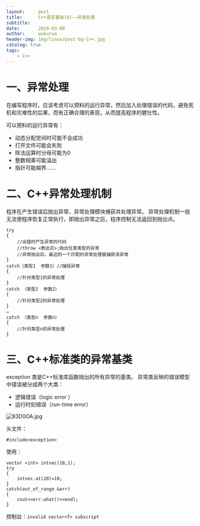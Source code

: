 ```yaml
---
layout:     post
title:      C++语言基础(8)——异常处理
subtitle:   
date:       2020-03-09
author:     wukurua
header-img: img/linux/post-bg-C++.jpg
catalog: true
tags:
    - C++
---
```


# 一、异常处理 #



在编写程序时，应该考虑可以预料的运行异常，然后加入处理错误的代码，避免死机和灾难性的后果，而有正确合理的表现，从而提高程序的健壮性。

可以预料的运行异常有：

- 动态分配空间时可能不会成功
- 打开文件可能会失败
- 除法运算时分母可能为0
- 整数相乘可能溢出
- 指针可能越界……

# 二、C++异常处理机制 #
程序在产生错误后抛出异常，异常处理模块捕获并处理异常。
异常处理机制一般无法使程序恢复正常执行，即抛出异常之后，程序控制无法返回到抛出点。

	try
	{
	   	//出错时产生异常的代码
		//throw <表达式>;抛出任意类型的异常
		//异常抛出后，最近的一个匹配的异常处理器捕获该异常
	}
	catch（类型1  参数1）//捕捉异常
	{
	   	//针对类型1的异常处理
	}
	catch （类型2  参数2）
	{
	   	//针对类型2的异常处理
	}
	…
	catch （类型n  参数n）
	{
	   	//针对类型n的异常处理
	}

# 三、C++标准类的异常基类 #
exception 类是C++标准库函数抛出的所有异常的基类。
异常类反映的错误模型中错误被分成两个大类：

- 逻辑错误（logic error ）
- 运行时刻错误（run-time error）

![83D0OA.jpg](https://s1.ax1x.com/2020/03/15/83D0OA.jpg)

头文件：

	#include<exception>

使用：

	vector <int> intvec(10,1);
	try
	{
		intvec.at(20)=10;
	}
	catch(out_of_range &err)
	{
		cout<<err.what()<<endl;
	}


控制台：`invalid vector<T> subscript`